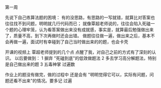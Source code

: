 第一周

先说下自己练算法题的困境：
    有的没思路，有思路的一写就错，就算比对答案也往往找不到问题，明明就几行代码而已；
    就像覃超老师说的，往往会陷入死磕一个题的心理牢笼，认为看答案做出来没有成就感，事实是，就算最后勉强做出来了，质量不高，到下次再做时还会出错。
    做题往往做一遍，做出来之后，基本不会再做一遍，面试时有幸碰到了自己当时做出来的的题，也会卡壳

开课的视频上 覃超老师提到的几个点 点醒了我，对自己之前的方式有了深刻的认识。
    以后要做到：
        1 摒弃 "死磕到底"的低效做题法
        2 多去学习高分解题法，特别是自己做出来的题
        3 五毒神掌 过遍数
        
        
作业上的题没有做完，做的过程中 还是会有 "明明觉得它可以，实际有问题，问题还看不出来"的情况。要多记 过遍